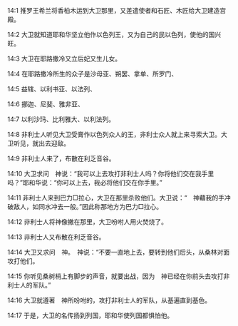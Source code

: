 <a id="1"></a>14:1  推罗王希兰将香柏木运到大卫那里，又差遣使者和石匠、木匠给大卫建造宫殿。  

<a id="2"></a>14:2  大卫就知道耶和华坚立他作以色列王，又为自己的民以色列，使他的国兴旺。  

<a id="3"></a>14:3  大卫在耶路撒冷又立后妃又生儿女。  

<a id="4"></a>14:4  在耶路撒冷所生的众子是沙母亚、朔罢、拿单、所罗门、  

<a id="5"></a>14:5  益辖、以利书亚、以法列、  

<a id="6"></a>14:6  挪迦、尼斐、雅非亚、  

<a id="7"></a>14:7  以利沙玛、比利雅大、以利法列。  

<a id="8"></a>14:8  非利士人听见大卫受膏作以色列众人的王，非利士众人就上来寻索大卫。大卫听见，就出去迎敌。  

<a id="9"></a>14:9  非利士人来了，布散在利乏音谷。  

<a id="10"></a>14:10  大卫求问　神说：“我可以上去攻打非利士人吗？你将他们交在我手里吗？”耶和华说：“你可以上去，我必将他们交在你手里。”  

<a id="11"></a>14:11  非利士人来到巴力□拉心，大卫在那里杀败他们。大卫说：“　神藉我的手冲破敌人，如同水冲去一般。”因此称那地方为巴力□拉心。  

<a id="12"></a>14:12  非利士人将神像撇在那里，大卫吩咐人用火焚烧了。  

<a id="13"></a>14:13  非利士人又布散在利乏音谷。  

<a id="14"></a>14:14  大卫又求问　神。　神说：“不要一直地上去，要转到他们后头，从桑林对面攻打他们。  

<a id="15"></a>14:15  你听见桑树梢上有脚步的声音，就要出战，因为　神已经在你前头去攻打非利士人的军队。”  

<a id="16"></a>14:16  大卫就遵著　神所吩咐的，攻打非利士人的军队，从基遍直到基色。  

<a id="17"></a>14:17  于是，大卫的名传扬到列国，耶和华使列国都惧怕他。　　  
